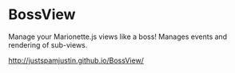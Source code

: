 BossView
========

Manage your Marionette.js views like a boss!  Manages events and rendering of sub-views.

http://justspamjustin.github.io/BossView/
